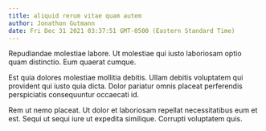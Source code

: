 ```yaml
---
title: aliquid rerum vitae quam autem
author: Jonathon Gutmann
date: Fri Dec 31 2021 03:37:51 GMT-0500 (Eastern Standard Time)
---
```

Repudiandae molestiae labore. Ut molestiae qui iusto laboriosam optio quam distinctio. Eum quaerat cumque.

 Est quia dolores molestiae mollitia debitis. Ullam debitis voluptatem qui provident qui iusto quia dicta. Dolor pariatur omnis placeat perferendis perspiciatis consequuntur occaecati id.

 Rem ut nemo placeat. Ut dolor et laboriosam repellat necessitatibus eum et est. Sequi ut sequi iure ut expedita similique. Corrupti voluptatem quis.